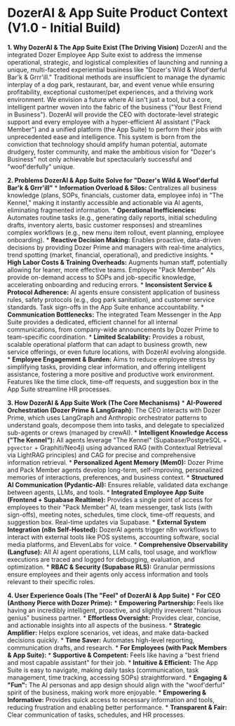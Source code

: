 # DozerAI & App Suite Product Context (V1.0 - Initial Build)

**1. Why DozerAI & The App Suite Exist (The Driving Vision)**
    DozerAI and the integrated Dozer Employee App Suite exist to address the immense operational, strategic, and logistical complexities of launching and running a unique, multi-faceted experiential business like "Dozer's Wild & Woof'derful Bar'k & Grrr'ill." Traditional methods are insufficient to manage the dynamic interplay of a dog park, restaurant, bar, and event venue while ensuring profitability, exceptional customer/pet experiences, and a thriving work environment.
    We envision a future where AI isn't just a tool, but a core, intelligent partner woven into the fabric of the business ("Your Best Friend in Business"). DozerAI will provide the CEO with doctorate-level strategic support and every employee with a hyper-efficient AI assistant ("Pack Member") and a unified platform (the App Suite) to perform their jobs with unprecedented ease and intelligence. This system is born from the conviction that technology should amplify human potential, automate drudgery, foster community, and make the ambitious vision for "Dozer's Business" not only achievable but spectacularly successful and "woof'derfully" unique.

**2. Problems DozerAI & App Suite Solve for "Dozer's Wild & Woof'derful Bar'k & Grrr'ill"**
    *   **Information Overload & Silos:** Centralizes all business knowledge (plans, SOPs, financials, customer data, employee info) in "The Kennel," making it instantly accessible and actionable via AI agents, eliminating fragmented information.
    *   **Operational Inefficiencies:** Automates routine tasks (e.g., generating daily reports, initial scheduling drafts, inventory alerts, basic customer responses) and streamlines complex workflows (e.g., new menu item rollout, event planning, employee onboarding).
    *   **Reactive Decision Making:** Enables proactive, data-driven decisions by providing Dozer Prime and managers with real-time analytics, trend spotting (market, financial, operational), and predictive insights.
    *   **High Labor Costs & Training Overheads:** Augments human staff, potentially allowing for leaner, more effective teams. Employee "Pack Member" AIs provide on-demand access to SOPs and job-specific knowledge, accelerating onboarding and reducing errors.
    *   **Inconsistent Service & Protocol Adherence:** AI agents ensure consistent application of business rules, safety protocols (e.g., dog park sanitation), and customer service standards. Task sign-offs in the App Suite enhance accountability.
    *   **Communication Bottlenecks:** The integrated Team Messenger in the App Suite provides a dedicated, efficient channel for all internal communications, from company-wide announcements by Dozer Prime to team-specific coordination.
    *   **Limited Scalability:** Provides a robust, scalable operational platform that can adapt to business growth, new service offerings, or even future locations, with DozerAI evolving alongside.
    *   **Employee Engagement & Burden:** Aims to reduce employee stress by simplifying tasks, providing clear information, and offering intelligent assistance, fostering a more positive and productive work environment. Features like the time clock, time-off requests, and suggestion box in the App Suite streamline HR processes.

**3. How DozerAI & App Suite Work (The Core Mechanisms)**
    *   **AI-Powered Orchestration (Dozer Prime & LangGraph):** The CEO interacts with Dozer Prime, which uses LangGraph and Anthropic orchestrator patterns to understand goals, decompose them into tasks, and delegate to specialized sub-agents or crews (managed by crewAI).
    *   **Intelligent Knowledge Access ("The Kennel"):** All agents leverage "The Kennel" (Supabase/PostgreSQL + `pgvector` + Graphiti/Neo4j) using advanced RAG (with Contextual Retrieval via LightRAG principles) and CAG for precise and comprehensive information retrieval.
    *   **Personalized Agent Memory (Mem0):** Dozer Prime and Pack Member agents develop long-term, self-improving, personalized memories of interactions, preferences, and business context.
    *   **Structured AI Communication (Pydantic-AI):** Ensures reliable, validated data exchange between agents, LLMs, and tools.
    *   **Integrated Employee App Suite (Frontend + Supabase Realtime):** Provides a single point of access for employees to their "Pack Member" AI, team messenger, task lists (with sign-offs), meeting notes, schedules, time clock, time-off requests, and suggestion box. Real-time updates via Supabase.
    *   **External System Integration (n8n Self-Hosted):** DozerAI agents trigger n8n workflows to interact with external tools like POS systems, accounting software, social media platforms, and ElevenLabs for voice.
    *   **Comprehensive Observability (Langfuse):** All AI agent operations, LLM calls, tool usage, and workflow executions are traced and logged for debugging, evaluation, and optimization.
    *   **RBAC & Security (Supabase RLS):** Granular permissions ensure employees and their agents only access information and tools relevant to their specific roles.

**4. User Experience Goals (The "Feel" of DozerAI & App Suite)**
    *   **For CEO (Anthony Pierce with Dozer Prime):**
        *   **Empowering Partnership:** Feels like having an incredibly intelligent, proactive, and slightly irreverent "hilarious genius" business partner.
        *   **Effortless Oversight:** Provides clear, concise, and actionable insights into all aspects of the business.
        *   **Strategic Amplifier:** Helps explore scenarios, vet ideas, and make data-backed decisions quickly.
        *   **Time Saver:** Automates high-level reporting, communication drafts, and research.
    *   **For Employees (with Pack Members & App Suite):**
        *   **Supportive & Competent:** Feels like having a "best friend and most capable assistant" for their job.
        *   **Intuitive & Efficient:** The App Suite is easy to navigate, making daily tasks (communication, task management, time tracking, accessing SOPs) straightforward.
        *   **Engaging & "Fun":** The AI personas and app design should align with the "woof'derful" spirit of the business, making work more enjoyable.
        *   **Empowering & Informative:** Provides quick access to necessary information and tools, reducing frustration and enabling better performance.
        *   **Transparent & Fair:** Clear communication of tasks, schedules, and HR processes.